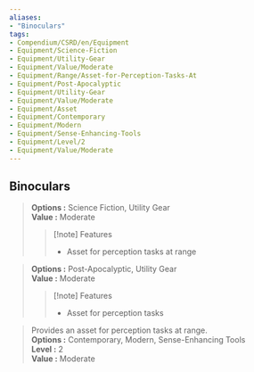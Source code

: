 ```yaml
---
aliases:
- "Binoculars"
tags:
- Compendium/CSRD/en/Equipment
- Equipment/Science-Fiction
- Equipment/Utility-Gear
- Equipment/Value/Moderate
- Equipment/Range/Asset-for-Perception-Tasks-At
- Equipment/Post-Apocalyptic
- Equipment/Utility-Gear
- Equipment/Value/Moderate
- Equipment/Asset
- Equipment/Contemporary
- Equipment/Modern
- Equipment/Sense-Enhancing-Tools
- Equipment/Level/2
- Equipment/Value/Moderate
---
```


  
## Binoculars  
  
>  
> **Options :** Science Fiction, Utility Gear  
> **Value :** Moderate  
>>[!note] Features  
>> - Asset for perception tasks at range  
  
>  
> **Options :** Post-Apocalyptic, Utility Gear  
> **Value :** Moderate  
>>[!note] Features  
>> - Asset for perception tasks  
  
>Provides an asset for perception tasks at range.  
> **Options :** Contemporary, Modern, Sense-Enhancing Tools  
> **Level :** 2  
> **Value :** Moderate